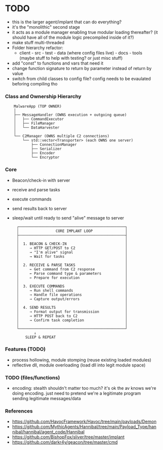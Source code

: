 # TODO
- this is the larger agent/implant that can do everything?
- it's the "monolithic" second stage
- it acts as a module manager enabling true modular loading thereafter? (it should have all of the module logic precompiled inside of it?)
- make stuff multi-threaded
- Folder hierarchy refactor:
  - client
        - src
        - test
        - data (where config files live)
        - docs
        - tools (maybe stuff to help with testing? or just misc stuff)
- add "const" to functions and vars that need it
- change function signature to return by parameter instead of return by value
- switch from child classes to config file? config needs to be evaulated beforing compiling tho

### Class and Ownership Hierarchy
		
		MalwareApp (TOP OWNER)
		│
		├── MessageHandler (OWNS execution + outgoing queue)
		│   ├── CommandExecutor
		│   ├── FileManager  
		│   └── DataHarvester
		│
		└── C2Manager (OWNS multiple C2 connections)
			└── std::vector<Transporter> (each OWNS one server)
				├── ConnectionManager
				├── Serializer
				├── Encoder
				└── Encryptor


### Core
- Beacon/check-in with server
- receive and parse tasks
- execute commands
- send results back to server
- sleep/wait until ready to send "alive" message to server


        ┌─────────────────────────────────────────────────┐
        │                 CORE IMPLANT LOOP               │
        ├─────────────────────────────────────────────────┤
        │                                                 │
        │  1. BEACON & CHECK-IN                           │
        │     → HTTP GET/POST to C2                       │
        │     → "I'm alive" signal                        │
        │     → Wait for tasks                            │
        │                                                 │
        │  2. RECEIVE & PARSE TASKS                       │
        │     ← Get command from C2 response              │
        │     ← Parse command type & parameters           │
        │     ← Prepare for execution                     │
        │                                                 │
        │  3. EXECUTE COMMANDS                            │
        │     → Run shell commands                        │
        │     → Handle file operations                    │
        │     → Capture output/errors                     │
        │                                                 │
        │  4. SEND RESULTS                                │
        │     → Format output for transmission            │
        │     → HTTP POST back to C2                      │
        │     → Confirm task completion                   │
        │                                                 │
        └─────────────────────────────────────────────────┘
                ↓
            SLEEP & REPEAT


### Features (TODO)
- process hollowing, module stomping (reuse existing loaded modules)
- reflective dll, module overloading (load dll into legit module space)

### TODO (files/functions)
- encoding: stealth shouldn't matter too much? it's ok the av knows we're doing encoding. just need to pretend we're a legitimate program sending legitimate messages/data


### References
- https://github.com/HavocFramework/Havoc/tree/main/payloads/Demon
- https://github.com/MythicAgents/Hannibal/tree/main/Payload_Type/hannibal/hannibal/agent_code/Hannibal
- https://github.com/BishopFox/sliver/tree/master/implant
- https://github.com/darkr4y/geacon/tree/master/cmd
